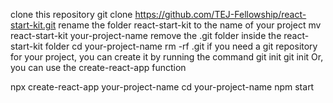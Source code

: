 clone this repository
git clone https://github.com/TEJ-Fellowship/react-start-kit.git
rename the folder react-start-kit to the name of your project
mv react-start-kit your-project-name
remove the .git folder inside the react-start-kit folder
cd your-project-name
rm -rf .git
if you need a git repository for your project, you can create it by running the command git init
git init
Or, you can use the create-react-app function

npx create-react-app your-project-name
cd your-project-name
npm start